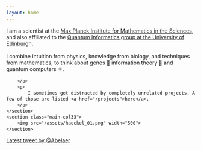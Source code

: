 ```yaml
---
layout: home
---
```


<div class="wrapper  bottom-3">
	<section  class="main-col66">
		<p class='bottom-1'> 
			I am a scientist at the <a href="https://www.mis.mpg.de/jjost/research.html" target="_blank">Max Planck Institute for Mathematics in the Sciences</a>, and also affiliated to the <a href="https://web.inf.ed.ac.uk/quantum-informatics" target="_blank">Quantum Informatics group at the University of Edinburgh</a>.<br>
			<br>
			I combine intuition from physics, knowledge from biology, and techniques from mathematics, to think about genes 🧬 information theory 💾 and quantum computers ⚛️.
			<br>
			
		</p>
		<p>	
			I sometimes get distracted by completely unrelated projects. A few of those are listed <a href="/projects">here</a>. 
		</p>	
	</section>
	<section class="main-col33">
		<img src="/assets/haeckel_01.png" width="500">
	</section>
</div>

<div class="main-col33">
  <div>
    <a class="twitter-timeline"
       href="https://twitter.com/Abelaer"
       data-width="300"
       data-height="300"
       data-chrome="nofooter noscrollbar noborders transparent"
       data-tweet-limit="3"> Latest tweet by @Abelaer</a>
    <script async src="https://platform.twitter.com/widgets.js" charset="utf-8"></script>
  </div>
</div>